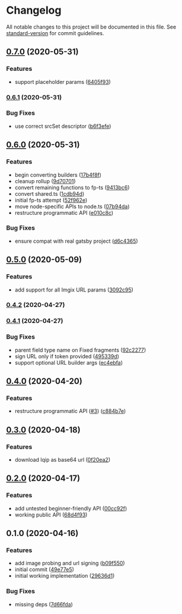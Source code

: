 # Changelog

All notable changes to this project will be documented in this file. See [standard-version](https://github.com/conventional-changelog/standard-version) for commit guidelines.

## [0.7.0](https://github.com/WalltoWall/gatsby-plugin-imgix/compare/v0.6.1...v0.7.0) (2020-05-31)


### Features

* support placeholder params ([6405f93](https://github.com/WalltoWall/gatsby-plugin-imgix/commit/6405f93cb73de5bc1f5afa815054bbc94311b142))

### [0.6.1](https://github.com/WalltoWall/gatsby-plugin-imgix/compare/v0.6.0...v0.6.1) (2020-05-31)


### Bug Fixes

* use correct srcSet descriptor ([b6f3efe](https://github.com/WalltoWall/gatsby-plugin-imgix/commit/b6f3efee042999449d927145048788baffc11492))

## [0.6.0](https://github.com/WalltoWall/gatsby-plugin-imgix/compare/v0.5.0...v0.6.0) (2020-05-31)


### Features

* begin converting builders ([17b4f8f](https://github.com/WalltoWall/gatsby-plugin-imgix/commit/17b4f8f72cd2e1e4974ee8b47519666ba7e593c5))
* cleanup rollup ([9d70701](https://github.com/WalltoWall/gatsby-plugin-imgix/commit/9d70701e9988bb6706efda3b417de8e329d3a2f4))
* convert remaining functions to fp-ts ([9413bc6](https://github.com/WalltoWall/gatsby-plugin-imgix/commit/9413bc67bc2b49b4cba0d1e66c28417aec62c79d))
* convert shared.ts ([1cdb94d](https://github.com/WalltoWall/gatsby-plugin-imgix/commit/1cdb94da0ddfa92b15d15c1caa31cc2e1c544a0a))
* initial fp-ts attempt ([52f962e](https://github.com/WalltoWall/gatsby-plugin-imgix/commit/52f962ec1f9f721a4189dc45e370c78005e55c92))
* move node-specific APIs to node.ts ([07b94da](https://github.com/WalltoWall/gatsby-plugin-imgix/commit/07b94dad543722c3bf4919acee9683593e60e569))
* restructure programmatic API ([e010c8c](https://github.com/WalltoWall/gatsby-plugin-imgix/commit/e010c8c4d1f9f207f28adde4036aa66072f837b2))


### Bug Fixes

* ensure compat with real gatsby project ([d6c4365](https://github.com/WalltoWall/gatsby-plugin-imgix/commit/d6c4365abf63a13f94177ebf432de1f31c78e50f))

## [0.5.0](https://github.com/WalltoWall/gatsby-plugin-imgix/compare/v0.4.2...v0.5.0) (2020-05-09)


### Features

* add support for all Imgix URL params ([3092c95](https://github.com/WalltoWall/gatsby-plugin-imgix/commit/3092c95970943dcc36e305f11175b61563aa3ec5))

### [0.4.2](https://github.com/WalltoWall/gatsby-plugin-imgix/compare/v0.4.1...v0.4.2) (2020-04-27)

### [0.4.1](https://github.com/WalltoWall/gatsby-plugin-imgix/compare/v0.4.0...v0.4.1) (2020-04-27)


### Bug Fixes

* parent field type name on Fixed fragments ([92c2277](https://github.com/WalltoWall/gatsby-plugin-imgix/commit/92c2277ba6a3abfeec71158e536c1b5658728e9c))
* sign URL only if token provided ([495339d](https://github.com/WalltoWall/gatsby-plugin-imgix/commit/495339d0cab771d818c03f90bb2107d702e93a94))
* support optional URL builder args ([ec4ebfa](https://github.com/WalltoWall/gatsby-plugin-imgix/commit/ec4ebfa154974ac222d1535ff0db03d6dbaf6a23))

## [0.4.0](https://github.com/WalltoWall/gatsby-plugin-imgix/compare/v0.3.0...v0.4.0) (2020-04-20)


### Features

* restructure programmatic API ([#3](https://github.com/WalltoWall/gatsby-plugin-imgix/issues/3)) ([c884b7e](https://github.com/WalltoWall/gatsby-plugin-imgix/commit/c884b7e8682bf61375d1c81446824cab10a6b9eb))

## [0.3.0](https://github.com/WalltoWall/gatsby-plugin-imgix/compare/v0.2.0...v0.3.0) (2020-04-18)


### Features

* download lqip as base64 url ([0f20ea2](https://github.com/WalltoWall/gatsby-plugin-imgix/commit/0f20ea2e3b0f30c2801251fc06942c20e41af028))

## [0.2.0](https://github.com/WalltoWall/gatsby-plugin-imgix/compare/v0.1.0...v0.2.0) (2020-04-17)


### Features

* add untested beginner-friendly API ([00cc92f](https://github.com/WalltoWall/gatsby-plugin-imgix/commit/00cc92fffad04507bb1f50b8ba22b5ec46a76b7c))
* working public API ([68d4f93](https://github.com/WalltoWall/gatsby-plugin-imgix/commit/68d4f93dfade41f7e87336125b5e3c3001f9dfcb))

## 0.1.0 (2020-04-16)


### Features

* add image probing and url signing ([b09f550](https://github.com/WalltoWall/gatsby-plugin-imgix/commit/b09f55066da9f08c4e767dbcc6c12ba8a2e79c11))
* initial commit ([49e77e5](https://github.com/WalltoWall/gatsby-plugin-imgix/commit/49e77e5d901b2590325aad4c5854f3619407c9c6))
* initial working implementation ([29636d1](https://github.com/WalltoWall/gatsby-plugin-imgix/commit/29636d14dc0c69d9ed3e8704662688a0376b35e7))


### Bug Fixes

* missing deps ([7d66fda](https://github.com/WalltoWall/gatsby-plugin-imgix/commit/7d66fdad8368c4c71e8d2c3bfb5a207a71eadb5a))
